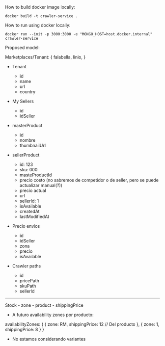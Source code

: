 How to build docker image locally:

`docker build -t crawler-service .`

How to run using docker locally:

`docker run --init -p 3000:3000 -e "MONGO_HOST=host.docker.internal" crawler-service`




Proposed model:

Marketplaces/Tenant: {
    falabella,
    linio,
}

- Tenant
    - id
    - name
    - url
    - country

- My Sellers
    - id
    - idSeller

- masterProduct
    - id
    - nombre
    - thumbnailUrl

- sellerProduct
    - id: 123
    - sku: 000
    - masteProductId
    - precio costo (no sabremos de competidor o de seller, pero se puede actualizar manual(?))
    - precio actual
    - url
    - sellerId: 1
    - isAvailable
    - createdAt
    - lastModifiedAt

- Precio envios
    - id
    - idSeller
    - zona
    - precio
    - isAvailable

- Crawler paths
    - id
    - pricePath
    - skuPath
    - sellerId

---

Stock - zone - product - shippingPrice

- A futuro availability zones por producto:

availabilityZones: {
    {
        zone: RM,
        shippingPrice: 12 // Del producto
    },
    {
        zone: 1,
        shippingPrice: 8
    }
}

- No estamos considerando variantes
